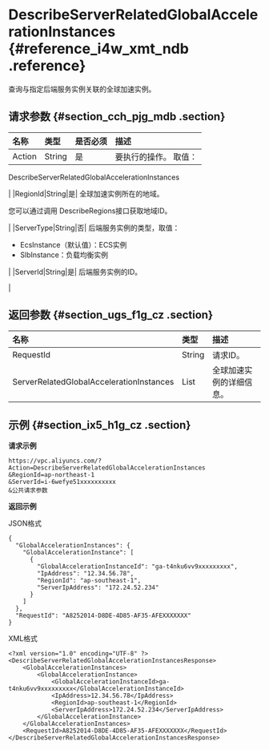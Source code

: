 # DescribeServerRelatedGlobalAccelerationInstances {#reference_i4w_xmt_ndb .reference}

查询与指定后端服务实例关联的全球加速实例。

## 请求参数 {#section_cch_pjg_mdb .section}

|名称|类型|是否必须|描述|
|:-|:-|:---|:-|
|Action|String|是| 要执行的操作。 取值：

 DescribeServerRelatedGlobalAccelerationInstances

 |
|RegionId|String|是| 全球加速实例所在的地域。

 您可以通过调用 DescribeRegions接口获取地域ID。

 |
|ServerType|String|否| 后端服务实例的类型，取值：

 -   EcsInstance（默认值）：ECS实例
-   SlbInstance：负载均衡实例

 |
|ServerId|String|是| 后端服务实例的ID。

 |

## 返回参数 {#section_ugs_f1g_cz .section}

|名称|类型|描述|
|:-|:-|:-|
|RequestId|String|请求ID。|
|ServerRelatedGlobalAccelerationInstances|List|全球加速实例的详细信息。|

## 示例 {#section_ix5_h1g_cz .section}

**请求示例**

``` {#createVPCpub}
https://vpc.aliyuncs.com/?Action=DescribeServerRelatedGlobalAccelerationInstances
&RegionId=ap-northeast-1
&ServerId=i-6wefye51xxxxxxxxxx
&公共请求参数
```

**返回示例**

JSON格式

```
{
  "GlobalAccelerationInstances": {
    "GlobalAccelerationInstance": [
      {
        "GlobalAccelerationInstanceId": "ga-t4nku6vv9xxxxxxxxx",
        "IpAddress": "12.34.56.78",
        "RegionId": "ap-southeast-1",
        "ServerIpAddress": "172.24.52.234"
      }
    ]
  },
  "RequestId": "A8252014-D8DE-4D85-AF35-AFEXXXXXXX"
}
```

XML格式

```
<?xml version="1.0" encoding="UTF-8" ?>
<DescribeServerRelatedGlobalAccelerationInstancesResponse>
	<GlobalAccelerationInstances>
		<GlobalAccelerationInstance>
			<GlobalAccelerationInstanceId>ga-t4nku6vv9xxxxxxxxx</GlobalAccelerationInstanceId>
			<IpAddress>12.34.56.78</IpAddress>
			<RegionId>ap-southeast-1</RegionId>
			<ServerIpAddress>172.24.52.234</ServerIpAddress>
		</GlobalAccelerationInstance>
	</GlobalAccelerationInstances>
	<RequestId>A8252014-D8DE-4D85-AF35-AFEXXXXXXX</RequestId>
</DescribeServerRelatedGlobalAccelerationInstancesResponse>
```

